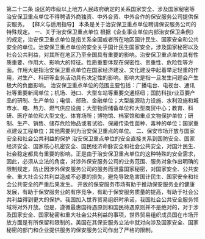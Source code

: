 第二十二条  设区的市级以上地方人民政府确定的关系国家安全、涉及国家秘密等治安保卫重点单位不得聘请外商独资、中外合资、中外合作的保安服务公司提供保安服务。 
【释义与适用指导】  本条是关于治安保卫重点单位聘请保安服务公司的特殊规定。 
一、关于治安保卫重点单位 
根据《企业事业单位内部治安保卫条例》的规定，治安保卫重点单位是指关系全国或者所在地区国计民生、国家安全和公共安全的单位。治安保卫重点单位的安全关乎国计民生国家安全，涉及国家秘密以及社会公共利益，对其所在地区乃至全国具有重要的影响。治安保卫重点单位具有性质重要、作用大、影响大的特征。性质重要体现在保密性、贵重性、危险性等方面。作用大是指治安保卫重点单位在国家经济建没、文化建没中起着举足轻重的作用，对生产、科研等业务活动具有决定性的影响。影响大是指一旦发生问题会产生极大的负面影响。 
治安保卫重点单位的范围主要包括：广播电台、电视台、通讯社等重要新闻单位；机场、港口、大型车站等重要交通枢纽；国防科技r业亘要产品的研制、生产单位；电信、邮政、金融单位；大型能源动力设施、水利没施和城市水、电、热力、燃气供应设施；大型物资储备单位和大型商贸中心；教育、科研、医疗单位和大型文化、体育场所；博物馆、档案馆和重点文物保护单位；研制、生产、销售、储存危险物品或者试验、保藏传染性菌种、毒种的单位；国家重点建设工程单位；其他需要列为治安保卫重点的单位。 
二、保安市场开放与国家安全和社会公共利益的保护 
治安保卫重点单位的安全直接关系到国防安全、国家经济安全、国家核心机密安全、国民经济命脉安全和社会公共安全，对国汁民生、社会稳定都具有重要的影响。正是由于治安保卫重点单位的这种特殊的安全需求，因此，必须从立法的角度，对涉外保安服务公司的业务范围、服务对象作出明确的限制规定，防止因涉外保安服务公司的服务而泄露国家秘密，对国家安全、公共安全、重大社会公共利益造成不必要的损失，避免导致危害国计民生、国家安全和社会公共安全的严重后果发生。 
开放的保安服务市场有助于推动保安服务业的健康发展，有助于保安服务业的有序竞争，有助于保安服务质量的提高，有助于社会公共利益得到更大的保护。我国加入世界贸易组织时承诺，我国社会公共安全服务领域将对外开放。但是，遵循最惠国待遇原则和国民待遇原则并不是绝对的，对于涉及国家安全、国家秘密和重大社会公共利益的事项，世界贸易组织成员国在市场开放方面是有所保留和限制的。美国在其保安服务立法中就对向涉及国家安全、国家秘密的部门和企业提供服务的保安服务公司作出了严格的限制。